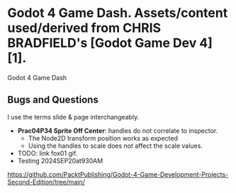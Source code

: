 Godot 4 Game Dash. Assets/content used/derived from CHRIS BRADFIELD's [Godot Game Dev 4][1].
=======
Godot 4 Game Dash

## Bugs and Questions
I use the terms slide & page interchangeably. 
* **Prac04P34 Sprite Off Center**: handles do not correlate to inspector.
	* The Node2D transform position works as expected
	* Using the handles to scale does not affect the scale values.
* TODO: link fox01 gif.
* Testing 2024SEP20at930AM


https://github.com/PacktPublishing/Godot-4-Game-Development-Projects-Second-Edition/tree/main/
